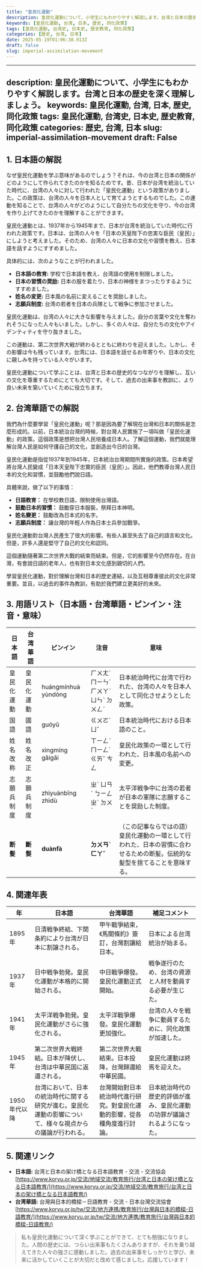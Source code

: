 ```yaml
---
title: "皇民化運動"
description: 皇民化運動について、小学生にもわかりやすく解説します。台湾と日本の歴史を深く理解しましょう。
keywords: [皇民化運動, 台湾, 日本, 歴史, 同化政策]
tags: [皇民化運動, 台湾史, 日本史, 歴史教育, 同化政策]
categories: [歴史, 台湾, 日本]
date: 2025-05-19T01:06:38.913Z
draft: false
slug: imperial-assimilation-movement
---
```


---
description: 皇民化運動について、小学生にもわかりやすく解説します。台湾と日本の歴史を深く理解しましょう。
keywords: 皇民化運動, 台湾, 日本, 歴史, 同化政策
tags: 皇民化運動, 台湾史, 日本史, 歴史教育, 同化政策
categories: 歴史, 台湾, 日本
slug: imperial-assimilation-movement
draft: False
---

## 1. 日本語の解説

なぜ皇民化運動を学ぶ意味があるのでしょう？それは、今の台湾と日本の関係がどのようにして作られてきたのかを知るためです。昔、日本が台湾を統治していた時代に、台湾の人々に対して行われた「皇民化運動」という政策がありました。この政策は、台湾の人々を日本人として育てようとするものでした。この運動を知ることで、台湾の人々がどのようにして自分たちの文化を守り、今の台湾を作り上げてきたのかを理解することができます。

皇民化運動とは、1937年から1945年まで、日本が台湾を統治していた時代に行われた政策です。日本は、台湾の人々を「日本の天皇陛下の忠実な臣民（皇民）」にしようと考えました。そのため、台湾の人々に日本の文化や習慣を教え、日本語を話すようにすすめました。

具体的には、次のようなことが行われました。

*   **日本語の教育:** 学校で日本語を教え、台湾語の使用を制限しました。
*   **日本の習慣の奨励:** 日本の服を着たり、日本の神様をまつったりするようにすすめました。
*   **姓名の変更:** 日本風の名前に変えることを奨励しました。
*   **志願兵制度:** 台湾の若者を日本の兵隊として戦争に参加させました。

皇民化運動は、台湾の人々に大きな影響を与えました。自分の言葉や文化を奪われそうになった人々もいました。しかし、多くの人々は、自分たちの文化やアイデンティティを守り抜きました。

この運動は、第二次世界大戦が終わるとともに終わりを迎えました。しかし、その影響は今も残っています。台湾には、日本語を話せるお年寄りや、日本の文化に親しみを持っている人々がいます。

皇民化運動について学ぶことは、台湾と日本の歴史的なつながりを理解し、互いの文化を尊重するためにとても大切です。そして、過去の出来事を教訓に、より良い未来を築いていくために役立ちます。

## 2. 台湾華語での解説

我們為什麼要學習「皇民化運動」呢？那是因為要了解現在台灣和日本的關係是怎麼形成的。以前，日本統治台灣的時候，對台灣人民實施了一項叫做「皇民化運動」的政策。這個政策是想把台灣人民培養成日本人。了解這個運動，我們就能理解台灣人民是如何守護自己的文化，並創造出今日的台灣。

皇民化運動是指從1937年到1945年，日本統治台灣期間所實施的政策。日本希望將台灣人民變成「日本天皇陛下忠實的臣民（皇民）」。因此，他們教導台灣人民日本的文化和習慣，並鼓勵他們說日語。

具體來說，做了以下的事情：

*   **日語教育：** 在學校教日語，限制使用台灣語。
*   **鼓勵日本的習慣：** 鼓勵穿日本服裝，祭拜日本神明。
*   **姓名變更：** 鼓勵改為日本式的名字。
*   **志願兵制度：** 讓台灣的年輕人作為日本士兵參加戰爭。

皇民化運動對台灣人民產生了很大的影響。有些人甚至失去了自己的語言和文化。但是，許多人還是堅守了自己的文化和認同。

這個運動隨著第二次世界大戰的結束而結束。但是，它的影響至今仍然存在。在台灣，有會說日語的老年人，也有對日本文化感到親切的人們。

學習皇民化運動，對於理解台灣和日本的歷史連結，以及互相尊重彼此的文化非常重要。並且，以過去的事件為教訓，有助於我們建立更美好的未來。

## 3. 用語リスト（日本語・台湾華語・ピンイン・注音・意味）

| 日本語       | 台湾華語     | ピンイン      | 注音      | 意味                                                              |
| ---------- | -------- | --------- | ------- | ---------------------------------------------------------------- |
| 皇民化運動     | 皇民化運動   | huángmínhuà yùndòng | ㄏㄨㄤˊ ㄇㄧㄣˊ ㄏㄨㄚˋ ㄩㄣˋ ㄉㄨㄥˋ  | 日本統治時代に台湾で行われた、台湾の人々を日本人として同化させようとした政策。                                        |
| 国語         | 國語       | guóyǔ     | ㄍㄨㄛˊ ㄩˇ     | 日本統治時代における日本語のこと。                                                        |
| 姓名改称     | 姓名改正    | xìngmíng gǎigǎi   | ㄒㄧㄥˋ ㄇㄧㄥˊ ㄍㄞˇ ㄘㄥ   | 皇民化政策の一環として行われた、日本風の名前への変更。                                              |
| 志願兵制度     | 志願兵制度   | zhìyuànbīng zhìdù   | ㄓˋ ㄩㄢˋ ㄅㄧㄥ ㄓˋ ㄉㄨˋ   | 太平洋戦争中に台湾の若者が日本の軍隊に志願することを奨励した制度。                                          |
| **断髪**     | **斷髮**   | **duànfà** | **ㄉㄨㄢˋ ㄈㄚˇ** | （この記事ならではの語）皇民化運動の一環として行われた、日本の習慣に合わせるための断髪。伝統的な髪型を捨てることを意味する。 |

## 4. 関連年表

| 年        | 日本語                                                                                                                               | 台湾華語                                                                                                                             | 補足コメント                                                                                                |
| --------- | ---------------------------------------------------------------------------------------------------------------------------------- | -------------------------------------------------------------------------------------------------------------------------------- | --------------------------------------------------------------------------------------------------------- |
| 1895年    | 日清戦争終結、下関条約により台湾が日本に割譲される。                                                                                                            | 甲午戰爭結束，《馬關條約》簽訂，台灣割讓給日本。                                                                                                 | 日本による台湾統治が始まる。                                                                                   |
| 1937年    | 日中戦争勃発。皇民化運動が本格的に開始される。                                                                                                              | 中日戰爭爆發。皇民化運動正式開始。                                                                                                  | 戦争遂行のため、台湾の資源と人材を動員する必要が生じた。                                                                        |
| 1941年    | 太平洋戦争勃発。皇民化運動がさらに強化される。                                                                                                              | 太平洋戰爭爆發。皇民化運動更加強化。                                                                                                  | 台湾の人々を戦争に動員するために、同化政策が加速した。                                                                         |
| 1945年    | 第二次世界大戦終結。日本が降伏し、台湾は中華民国に返還される。                                                                                                           | 第二次世界大戰結束。日本投降，台灣歸還給中華民國。                                                                                              | 皇民化運動は終焉を迎えた。                                                                                    |
| 1950年代以降 | 台湾において、日本の統治時代に関する研究が進む。皇民化運動の影響について、様々な視点からの議論が行われる。                                                                                             | 台灣開始對日本統治時代進行研究。對皇民化運動的影響，從各種角度進行討論。                                                                                       | 日本統治時代の歴史的評価が進み、皇民化運動の功罪が議論されるようになった。                                                              |

## 5. 関連リンク

*   **日本語:** 台湾と日本の架け橋となる日本語教育 - 交流 - 交流協会[https://www.koryu.or.jp/交流/地域交流/教育旅行/台湾と日本の架け橋となる日本語教育/](https://www.koryu.or.jp/交流/地域交流/教育旅行/台湾と日本の架け橋となる日本語教育/)
*   **台湾華語:** 台灣與日本的橋樑－日語教育 - 交流 - 日本台灣交流協會[https://www.koryu.or.jp/tw/交流/地方連携/教育旅行/台灣與日本的橋樑-日語教育/](https://www.koryu.or.jp/tw/交流/地方連携/教育旅行/台灣與日本的橋樑-日語教育/)

> 私も皇民化運動について深く学ぶことができて、とても勉強になりました。人間の歴史には、つらい出来事もたくさんありますが、それを乗り越えてきた人々の強さに感動しました。過去の出来事をしっかりと学び、未来に活かしていくことが大切だと改めて感じました。応援しています！
